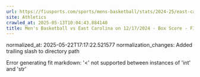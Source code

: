 ```yaml
---
url: https://fiusports.com/sports/mens-basketball/stats/2024-25/east-carolina/boxscore/12658/
site: Athletics
crawled_at: 2025-05-13T10:04:43.884140
title: Men's Basketball vs East Carolina on 12/17/2024 - Box Score - FIU Athletics
---
```

normalized_at: 2025-05-22T17:17:22.521577
normalization_changes: Added trailing slash to directory path

Error generating fit markdown: '<' not supported between instances of 'int' and 'str'